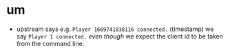 
# um

* upstream says e.g. `Player 1669741838116 connected.` (timestamp) we say `Player 1 connected.` _even though_ we expect the client id to be taken from the command line.
